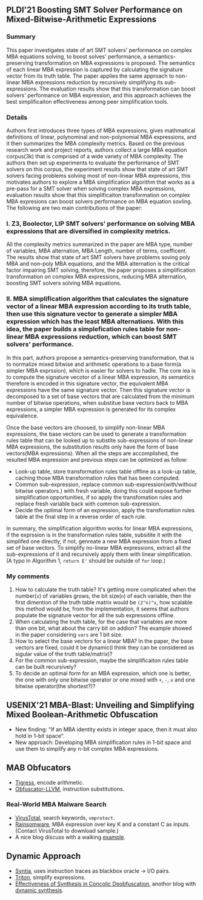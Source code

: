 ## PLDI'21 Boosting SMT Solver Performance on Mixed-Bitwise-Arithmetic Expressions

### Summary
This paper investigates state of art SMT solvers' performance on complex MBA equations solving, to boost solves' performance, a semantics-preserving transformation on MBA expressions is proposed. The semantics of each linear MBA expression is captured by calculating the signature vector from its truth table. The paper applies the same approach to non-linear MBA expressions reduction by recursively simplifying its sub-expressions. The evaluation results show that this transformation can boost solvers' performance on MBA expression, and this approach achieves the best simplificaiton effectiveness among peer simplification tools.

### Details
Authors first introduces three types of MBA expressions, gives mathmatical definitions of linear, polynominal and non-polynomial MBA expressions, and it then summarizes the MBA complexity metrics. Based on the previous research work and project reports, authors collect a large MBA equation corpus(3k) that is comprised of a wide variety of MBA complexity. The authors then set up experiments to evaluate the performance of SMT solvers on this corpus, the experiment results show that state of art SMT solvers facing problems solving most of non-linear MBA expressions, this motivates authors to explore a MBA simplification algorithm that works as a pre-pass for a SMT solver when solving complex MBA expressions, evaluation results show that this simplificaiton transformation on complex MBA expresions can boost solvers performance on MBA equation sovling. The following are two main contributions of the paper:

### I. Z3, Boolector, LIP SMT solvers' performance on solving MBA expressions that are diversified in complexity metrics.

All the complexity metrics summarized in the paper are MBA type, number of variables, MBA alternation, MBA Length, number of terms, coefficent. The results show that state of art SMT solvers have problems soving poly MBA and non-poly MBA equations, and the MBA alternation is the critical factor impairing SMT solving, therefore, the paper proposes a simplification transformation on complex MBA expressions, reducing MBA alternation, boosting SMT solvers solving MBA equations.

### II. MBA simplification algorithm that calculates the signature vector of a linear MBA expression according to its truth table, then use this signature vector to generate a simpler MBA expression which has the least MBA alternations. With this idea, the paper builds a simplefication rules table for non-linear MBA expressions reduction, which can boost SMT solvers' performance. 

In this part, authors propose a semantics-preserving transformation, that is to normalize mixed bitwise and arithmetic operations to a base form(a simpler MBA exprssion), which is easier for solvers to hadle. The core iea is to compute the signature vecotor of a linear MBA expression, its semantics therefore is encoded in this signature vector, the equivalent MBA expressions have the same signature vector. Then this signature vector is decomposed to a set of base vectors that are calculated from the minimum number of bitwise operations, when substitue base vectors back to MBA expressions, a simpler MBA expression is generated for its complex equivalence. 

Once the base vectors are choosed, to simplify non-linear MBA expressions, the base vectors can be used to generate a transformation rules table that can be looked up to substite sub-expressions of non-linear MBA expressions, the substitution results only have the form of base vectors(MBA expressions). When all the steps are accomplished, the resulted MBA expression and previous steps can be optimized as follow:
 - Look-up table, store transformation rules table offline as a look-up table, caching those MBA transformation rules that has been computed.
 - Common sub-expression, replace common sub-expression(with/without bitwise operators.) with fresh variable, doing this could expose further simplification opportunities, if so apply the transfomation rules and replace fresh variable back with common sub-expression.
- Decide the optimal form of an expression, apply the transfomation rules table at the final step in a reverse order of each rule.  

In summary, the simplification algorithm works for linear MBA expressions, if the exprssion is in the transformation rules table, subsitite it with the simplifed one directly, if not, genreate a new MBA expression from a fixed set of base vectors. To simplify no-linear MBA expressions, extract all the sub-expressions of it and recursively apply them with linear simplification.(A typo in Algorithm 1, `return E'` should be outside of `for` loop.)

### My comments
1. How to calculate the truth table? It's getting more complicated when the number(`x`) of variables grows, the bit size(`n`) of each variable, then the first dimention of the truth table matrix would be `(2^n)^x`, how scalable this method would be, from the implementation, it seems that authors populate the signature vector for all the sub expressions offline.
2. When calculating the truth table, for the case that variables are more than one bit, what about the carry bit on addion? The example showed in the paper considering `vars` are 1 bit size.
3. How to select the base vectors for a linear MBA? In the paper, the base vectors are fixed, could it be dynamic(I think they can be considered as sigular value of the truth table/matrix)?
4. For the common sub-expression, maybe the simplificaiton rules table can be built recursively?
5. To decide an optimal form for an MBA expression, which one is better, the one with only one bitwise operator or one mixed with `+`, `-`, `x` and one bitwise operator(the shortest?)?



## USENIX'21 MBA-Blast: Unveiling and Simplifying Mixed Boolean-Arithmetic Obfuscation
- New finding: "If an MBA identity exists in integer space, then it must also hold in 1-bit space".
- New approach: Developing MBA simplification rules in 1-bit space and use them to simplify any n-bit complex MBA expressions.

## MAB Obfucators

- [Tigress](http://tigress.cs.arizona.edu/), encode arithmetic.
- [Obfuscator-LLVM](https://github.com/obfuscator-llvm/obfuscator/wiki), instruction substitutions.

### Real-World MBA Malware Search
- [VirusTotal](https://www.virustotal.com/gui/search/vmprotect/comments), search keywords, `vmprotect`.
- [Rainsomware](https://www.virustotal.com/gui/file/e36b932f927eb78b142521d3ac9ed50b3c5b417a442644c2e5c3be3eaac40e4a/details), MBA expression over key K and a constant C as inputs.(Contact VirusTotal to download sample.) 
- A nice blog discuss with a walking [example](https://hot3eed.github.io/2020/06/22/snap_p2_deobfuscation.html).

## Dynamic Approach
- [Syntia](https://github.com/RUB-SysSec/syntia), uses instruction traces as blackbox oracle -> I/O pairs.
- [Triton](https://triton.quarkslab.com/), simplify expressions.
- [Effectiveness of Synthesis in Concolic Deobfuscation](https://hal.inria.fr/hal-01241356v2/document), anothor blog with [dynamic synthesis](https://ercim-news.ercim.eu/en106/special/bypassing-malware-obfuscation-with-dynamic-synthesis).
